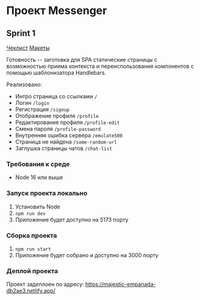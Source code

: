 # Проект Messenger

## Sprint 1

[Чеклист](https://code.s3.yandex.net/web-developer/checklists-pdf/middle_frontend/pr1.pdf)
[Макеты](https://www.figma.com/file/jF5fFFzgGOxQeB4CmKWTiE/Chat_external_link?type=design&t=mrzUv9kO27lOoSm2-1)

Готовность -- заготовка для SPA статические страницы с возможностью приема контекста и переиспользования компонентов с помощью шаблонизатора Handlebars.

Реализовано:

- Интро страница со ссылками `/`
- Логин `/login`
- Регистрация `/signup`
- Отображение профиля `/profile`
- Редактирование профиля `/profile-edit`
- Смена пароля `/profile-password`
- Внутренняя ошибка сервера `/emulate500`
- Страница не найдена `/some-random-url`
- Заглушка страницы чатов `/chat-list`

### Требования к среде

- Node 16 или выше

### Запуск проекта локально

1. Установить Node
2. `npm run dev`
3. Приложение будет доступно на 5173 порту

### Сборка проекта

1. `npm run start`
2. Приложение будет собрано и доступно на 3000 порту

### Деплой проекта
Проект задеплоен по адресу: https://majestic-empanada-db2ae3.netlify.app/
